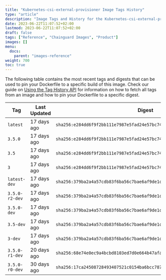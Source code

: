 ```yaml
---
title: "Kubernetes-csi-external-provisioner Image Tags History"
type: "article"
description: "Image Tags and History for the Kubernetes-csi-external-provisioner Chainguard Image"
date: 2023-06-22T11:07:52+02:00
lastmod: 2023-06-22T11:07:52+02:00
draft: false
tags: ["Reference", "Chainguard Images", "Product"]
images: []
menu:
  docs:
    parent: "images-reference"
weight: 700
toc: true
---
```


The following table contains the most recent tags and digests that can be used to pin your Dockerfile to a specific build of this image. Check our guide on [Using the Tag History API](/chainguard/chainguard-images/using-the-tag-history-api/) for information on how to fetch all tags from an image and how to pin your Dockerfile to a specific digest.

| Tag            | Last Updated | Digest                                                                    |
|----------------|--------------|---------------------------------------------------------------------------|
| `latest`       | 17 days ago  | `sha256:e284dd6f9f2bb111e7987e5fad24e57bc74a30cbcf33aabc13063734e8383df8` |
| `3.5.0`        | 17 days ago  | `sha256:e284dd6f9f2bb111e7987e5fad24e57bc74a30cbcf33aabc13063734e8383df8` |
| `3.5`          | 17 days ago  | `sha256:e284dd6f9f2bb111e7987e5fad24e57bc74a30cbcf33aabc13063734e8383df8` |
| `3`            | 17 days ago  | `sha256:e284dd6f9f2bb111e7987e5fad24e57bc74a30cbcf33aabc13063734e8383df8` |
| `latest-dev`   | 17 days ago  | `sha256:379ba2a4a57cdb83f6ba56c7bae6af9de1ce15f5fd7e67cdaf39a5ec73e47002` |
| `3.5.0-r2-dev` | 17 days ago  | `sha256:379ba2a4a57cdb83f6ba56c7bae6af9de1ce15f5fd7e67cdaf39a5ec73e47002` |
| `3.5.0-dev`    | 17 days ago  | `sha256:379ba2a4a57cdb83f6ba56c7bae6af9de1ce15f5fd7e67cdaf39a5ec73e47002` |
| `3.5-dev`      | 17 days ago  | `sha256:379ba2a4a57cdb83f6ba56c7bae6af9de1ce15f5fd7e67cdaf39a5ec73e47002` |
| `3-dev`        | 17 days ago  | `sha256:379ba2a4a57cdb83f6ba56c7bae6af9de1ce15f5fd7e67cdaf39a5ec73e47002` |
| `3.5.0-r1-dev` | 20 days ago  | `sha256:68e74e0ec9a4bcbd8103ed7d0e664b47afad389b7fd260448bb55139e2e8df2d` |
| `3.5.0-r0-dev` | 30 days ago  | `sha256:17ca24508728493407521c0154ba6bcc787155e16164a04a7aa17408f61ccf47` |
